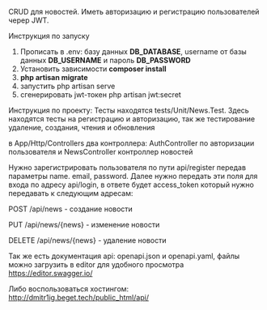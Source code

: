 CRUD для новостей. Иметь авторизацию и регистрацию пользователей череp JWT.

Инструкция по запуску

1.  Прописать в .env: базу данных **DB_DATABASE**, username от базы данных **DB_USERNAME** и пароль **DB_PASSWORD**
2.  Установить зависимости **composer install**
3. **php artisan migrate**
4. запустить php artisan serve
5. сгенерировать jwt-токен php artisan jwt:secret

Инструкция по проекту:
Тесты находятся tests/Unit/News.Test. Здесь находятся тесты на регистрацию и авторизацию, так же тестирование удаление, создания, чтения и обновления

в App/Http/Controllers два контроллера: AuthController по авторизации пользователя и NewsController контроллер новостей

Нужно зарегистрировать пользователя по пути api/register передав параметры name. email, password. Далее нужно передать эти поля для входа по адресу api/login,  в ответе будет access_token который нужно передавать к следующим адресам:

POST
/api/news - создание новости

PUT
/api/news/{news} - изменение новости

DELETE
/api/news/{news} - удаление новости

Так же есть документация api: openapi.json и openapi.yaml, файлы можно загрузить в editor для удобного просмотра https://editor.swagger.io/

Либо воспользоваться хостингом: http://dmitr1ig.beget.tech/public_html/api/
